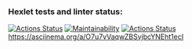 ### Hexlet tests and linter status:
[![Actions Status](https://github.com/nvyacheslav/python-project-lvl1/workflows/hexlet-check/badge.svg)](https://github.com/nvyacheslav/python-project-lvl1/actions)
[![Maintainability](https://api.codeclimate.com/v1/badges/a99a88d28ad37a79dbf6/maintainability)](https://codeclimate.com/github/codeclimate/codeclimate/maintainability)
[![Actions Status](https://github.com/nvyacheslav/python-project-lvl1/actions/workflows/python-package.yml/badge.svg)](https://github.com/nvyacheslav/python-project-lvl1/actions)
https://asciinema.org/a/O7u7vVaqwZBSvjbcYNEht1ecI
